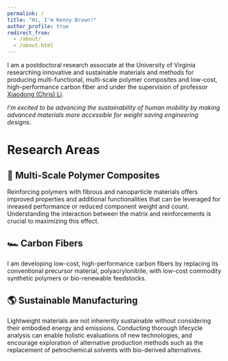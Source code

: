 ```yaml
---
permalink: /
title: "Hi, I'm Kenny Brown!"
author_profile: true
redirect_from: 
  - /about/
  - /about.html
---
```



I am a postdoctoral research associate at the University of Virginia researching innovative and sustainable materials and methods for producing multi-functional, multi-scale polymer composites and low-cost, high-performance carbon fiber and under the supervision of professor <a href="https://engineering.virginia.edu/faculty/xiaodong-chris-li">Xiaodong (Chris) Li</a>.

_I’m excited to be advancing the sustainability of human mobility by making advanced materials more accessible for weight saving engineering designs._

# Research Areas
## 💪 Multi-Scale Polymer Composites
Reinforcing polymers with fibrous and nanoparticle materials offers improved properties and additional functionalities that can be leveraged for inreased performance or reduced component weight and count. Understanding the interaction between the matrix and reinforcements is crucial to maximizing this effect.
## 🏎️ Carbon Fibers
I am developing low-cost, high-performance carbon fibers by replacing its conventional precursor material, polyacrylonitrile, with low-cost commodity synthetic polymers or bio-renewable feedstocks.
## 🌎 Sustainable Manufacturing
Lightweight materials are not inherently sustainable without considering their embodied energy and emissions. Conducting thorough lifecycle analysis can enable holistic evaluations of new technologies, and encourage exploration of alternative production methods such as the replacement of petrochemical solvents with bio-derived alternatives.
